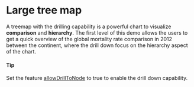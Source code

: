 # Large tree map

A treemap with the drilling capability is a powerful chart to visualize **comparison** and **hierarchy**. The first level of this demo allows the users to get a quick overview of the global mortality rate comparison in 2012 between the continent, where the drill down focus on the hierarchy aspect of the chart.

#### Tip
Set the feature [allowDrillToNode](http://api.highcharts.com/highcharts/plotOptions.treemap.allowDrillToNode) to true to enable the drill down capability.



